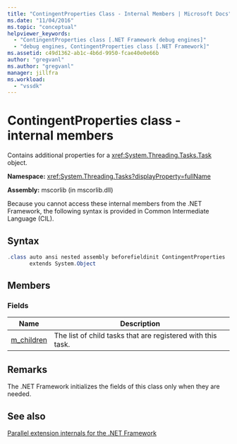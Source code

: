 ```yaml
---
title: "ContingentProperties Class - Internal Members | Microsoft Docs"
ms.date: "11/04/2016"
ms.topic: "conceptual"
helpviewer_keywords: 
  - "ContingentProperties class [.NET Framework debug engines]"
  - "debug engines, ContingentProperties class [.NET Framework]"
ms.assetid: c49d1362-ab1c-4b6d-9950-fcae40e0e66b
author: "gregvanl"
ms.author: "gregvanl"
manager: jillfra
ms.workload: 
  - "vssdk"
---
```

# ContingentProperties class - internal members
Contains additional properties for a <xref:System.Threading.Tasks.Task> object.  
  
 **Namespace:** <xref:System.Threading.Tasks?displayProperty=fullName>  
  
 **Assembly:** mscorlib (in mscorlib.dll)  
  
 Because you cannot access these internal members from the .NET Framework, the following syntax is provided in Common Intermediate Language (CIL).  
  
## Syntax  
  
```csharp  
.class auto ansi nested assembly beforefieldinit ContingentProperties  
       extends System.Object  
```  
  
## Members  
  
### Fields  
  
|Name|Description|  
|----------|-----------------|  
|[m_children](../../extensibility/debugger/m-children-field.md)|The list of child tasks that are registered with this task.|  
  
## Remarks  
 The .NET Framework initializes the fields of this class only when they are needed.  
  
## See also  
 [Parallel extension internals for the .NET Framework](../../extensibility/debugger/parallel-extension-internals-for-the-dotnet-framework.md)